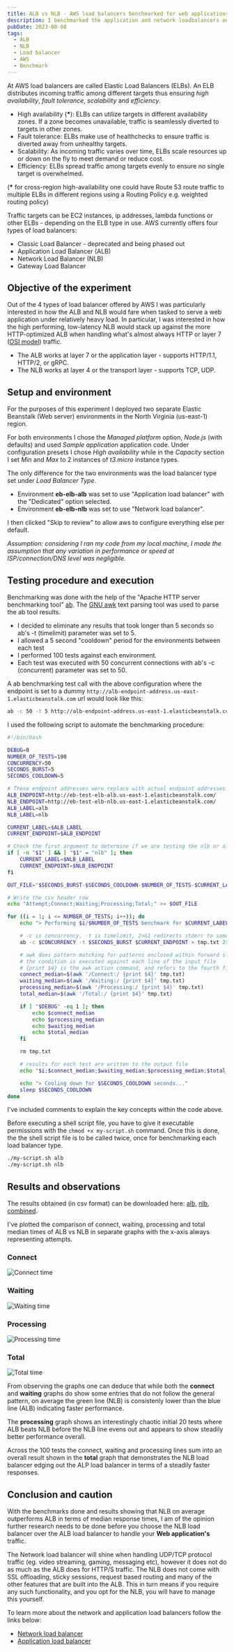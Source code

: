 ```yaml
---
title: ALB vs NLB - AWS load balancers benchmarked for web applications
description: I benchmarked the application and network loadbalancers on aws to find which one best suited by web application
pubDate: 2023-08-08
tags:
  - ALB
  - NLB
  - Load balancer
  - AWS
  - Benchmark
---
```


At AWS load balancers are called Elastic Load Balancers (ELBs). An ELB distributes incoming traffic among different targets thus ensuring *high availability*, *fault tolerance*, *scalability* and *efficiency*.

- High availability (__*__): ELBs can utilize targets in different availability zones. If a zone becomes unavailable, traffic is seamlessly diverted to targets in other zones.
- Fault tolerance: ELBs make use of healthchecks to ensure traffic is diverted away from unhealthy targets.
- Scalability: As incoming traffic varies over time, ELBs scale resources up or down on the fly to meet demand or reduce cost.
- Efficiency: ELBs spread traffic among targets evenly to ensure no single target is overwhelmed.

(__*__ for cross-region high-availability one could have Route 53 route traffic to multiple ELBs in different regions using a Routing Policy e.g. weighted routing policy)

Traffic targets can be EC2 instances, ip addresses, lambda functions or other ELBs - depending on the ELB type in use. AWS currently offers four types of load balancers:

- Classic Load Balancer - deprecated and being phased out
- Application Load Balancer (ALB)
- Network Load Balancer (NLB)
- Gateway Load Balancer

## Objective of the experiment

Out of the 4 types of load balancer offered by AWS I was particularly interested in how the ALB and NLB would fare when tasked to serve a web application under relatively heavy load. In particular, I was interested in how the high performing, low-latency NLB would stack up against the more HTTP-optimized ALB when handling what's almost always HTTP or layer 7 (<a href="https://en.wikipedia.org/wiki/OSI_model" target="_blank" rel="nofollow">OSI model</a>) traffic.

- The ALB works at layer 7 or the application layer - supports HTTP/1.1, HTTP/2, or gRPC.
- The NLB works at layer 4 or the transport layer - supports TCP, UDP.

## Setup and environment

For the purposes of this experiment I deployed two separate Elastic Beanstalk (Web server) environments in the North Virginia (us-east-1) region.

For both environments I chose the *Managed platform* option, *Node.js* (with defaults) and used *Sample application* application code. Under configuration presets I chose *High availability* while in the *Capacity* section I set *Min* and *Max* to 2 instances of *t3.micro* instance types.

The only difference for the two environments was the load balancer type set under *Load Balancer Type*.

- Environment __eb-elb-alb__ was set to use "Application load balancer" with the "Dedicated" option selected.
- Environment __eb-elb-nlb__ was set to use "Network load balancer".

I then clicked "Skip to review" to allow aws to configure everything else per default.

*Assumption: considering I ran my code from my local machine, I made the assumption that any variation in performance or speed at ISP/connection/DNS level was negligible.*

## Testing procedure and execution

Benchmarking was done with the help of the "Apache HTTP server benchmarking tool" <a href="https://httpd.apache.org/docs/2.4/programs/ab.html" target="_blank" rel="nofollow">ab</a>. The <a href="https://www.gnu.org/software/gawk/manual/gawk.html" target="_blank" rel="nofollow">GNU awk</a> text parsing tool was used to parse the ab tool results.

- I decided to eliminate any results that took longer than 5 seconds so ab's -t (timelimit) parameter was set to 5.
- I allowed a 5 second "cooldown" period for the environments between each test
- I performed 100 tests against each environment.
- Each test was executed with 50 concurrent connections with ab's -c (concurrent) parameter was set to 50.

A ab benchmarking test call with the above configuration where the endpoint is set to a dummy `http://alb-endpoint-address.us-east-1.elasticbeanstalk.com` url would look like this:

```sh
ab -c 50 -t 5 http://alb-endpoint-address.us-east-1.elasticbeanstalk.com
```

I used the following script to automate the benchmarking procedure:

```sh
#!/bin/bash

DEBUG=0
NUMBER_OF_TESTS=100
CONCURRENCY=50
SECONDS_BURST=5
SECONDS_COOLDOWN=5

# These endpoint addresses were replace with actual endpoint addresses
ALB_ENDPOINT=http://eb-test-elb-alb.us-east-1.elasticbeanstalk.com/
NLB_ENDPOINT=http://eb-test-elb-nlb.us-east-1.elasticbeanstalk.com/
ALB_LABEL=alb
NLB_LABEL=nlb

CURRENT_LABEL=$ALB_LABEL
CURRENT_ENDPOINT=$ALB_ENDPOINT

# Check the first argument to determine if we are testing the nlb or alb
if [ -n "$1" ] && [ "$1" = "nlb" ]; then
    CURRENT_LABEL=$NLB_LABEL
    CURRENT_ENDPOINT=$NLB_ENDPOINT
fi

OUT_FILE="$SECONDS_BURST-$SECONDS_COOLDOWN-$NUMBER_OF_TESTS-$CURRENT_LABEL.csv"

# Write the csv header row
echo "Attempt;Connect;Waiting;Processing;Total;" >> $OUT_FILE

for ((i = 1; i <= NUMBER_OF_TESTS; i++)); do
    echo "> Performing $i/$NUMBER_OF_TESTS benchmark for $CURRENT_LABEL..."

    # -c is concurrency, -t is timelimit, 2>&1 redirects stderr to same location as stdout
    ab -c $CONCURRENCY -t $SECONDS_BURST $CURRENT_ENDPOINT > tmp.txt 2>&1

    # awk does pattern matching for patterns enclosed within forward slashes
    # the condition is executed against each line of the input file
    # {print $4} is the awk action command, and refers to the fourth field (column) of the input line
    connect_median=$(awk '/Connect:/ {print $4}' tmp.txt)
    waiting_median=$(awk '/Waiting:/ {print $4}' tmp.txt)
    processing_median=$(awk '/Processing:/ {print $4}' tmp.txt)
    total_median=$(awk '/Total:/ {print $4}' tmp.txt)

    if [ "$DEBUG" -eq 1 ]; then
        echo $connect_median
        echo $processing_median
        echo $waiting_median
        echo $total_median
    fi

    rm tmp.txt

    # results for each test are written to the output file
    echo "$i;$connect_median;$waiting_median;$processing_median;$total_median;" >> $OUT_FILE

    echo "> Cooling down for $SECONDS_COOLDOWN seconds..."
    sleep $SECONDS_COOLDOWN
done
```

I've included comments to explain the key concepts within the code above.

Before executing a shell script file, you have to give it executable permissions with the `chmod +x my-script.sh` command. Once this is done, the the shell script file is to be called twice, once for benchmarking each load balancer type.

```sh
./my-script.sh alb
./my-script.sh nlb
```

## Results and observations

The results obtained (in csv format) can be downloaded here: <a href="/public/alb-vs-nlb/5-5-100-alb.csv">alb</a>, <a href="/public/alb-vs-nlb/5-5-100-nlb.csv">nlb</a>, <a href="/public/alb-vs-nlb/5-5-100-alb-vs-nlb.csv">combined</a>.

I've plotted the comparison of connect, waiting, processing and total median times of ALB vs NLB in separate graphs with the x-axis always representing attempts.

<div class="grid grid-cols-1 gap-4 mt-2">
  <div>
    <h3>Connect</h3>
    <img src="/assets/alb-vs-nlb/connect.svg" alt="Connect time" />
  </div>
  <div>
    <h3>Waiting</h3>
    <img src="/assets/alb-vs-nlb/waiting.svg" alt="Waiting time" />
  </div>
  <div>
    <h3>Processing</h3>
    <img src="/assets/alb-vs-nlb/processing.svg" alt="Processing time" />
  </div>
  <div>
    <h3>Total</h3>
    <img src="/assets/alb-vs-nlb/total.svg" alt="Total time" />
  </div>
</div>

From observing the graphs one can deduce that while both the __connect__ and __waiting__ graphs do show some entries that do not follow the general pattern, on average the green line (NLB) is consistenly lower than the blue line (ALB) indicating faster performance.

The __processing__ graph shows an interestingly chaotic initial 20 tests where ALB beats NLB before the NLB line evens out and appears to show steadily better performance overall.

Across the 100 tests the connect, waiting and processing lines sum into an overall result shown in the __total__ graph that demonstrates the NLB load balancer edging out the ALP load balancer in terms of a steadily faster responses.

## Conclusion and caution

With the benchmarks done and results showing that NLB on average outperforms ALB in terms of median response times, I am of the opinion further research needs to be done before you choose the NLB load balancer over the ALB load balancer to handle your __Web application's__ traffic.

The Network load balancer will shine when handling UDP/TCP protocol traffic (eg. video streaming, gaming, messaging etc), however it does not do as much as the ALB does for HTTP/S traffic. The NLB does not come with SSL offloading, sticky sessions, request based routing and many of the other features that are built into the ALB. This in turn means if you require any such functionality, and you opt for the NLB, you will have to manage this yourself.

To learn more about the network and application load balancers follow the links below:

- <a href="https://docs.aws.amazon.com/elasticloadbalancing/latest/network/introduction.html" title="Network load balancer" target="_blank" rel="nofollow">Network load balancer</a>
- <a href="https://docs.aws.amazon.com/elasticloadbalancing/latest/application/introduction.html" title="Application load balancer" target="_blank" rel="nofollow">Application load balancer</a>
